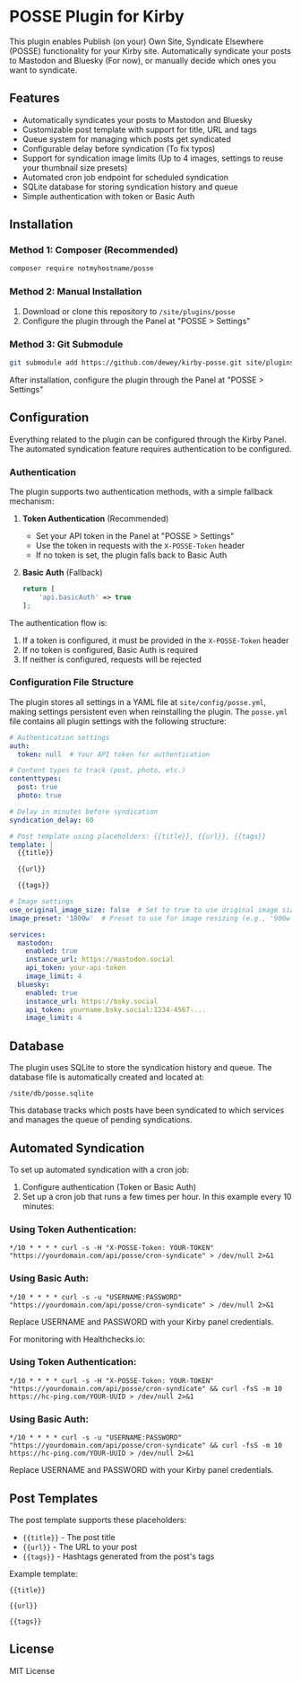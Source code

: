 # POSSE Plugin for Kirby

This plugin enables Publish (on your) Own Site, Syndicate Elsewhere (POSSE) functionality for your Kirby site. Automatically syndicate your posts to Mastodon and Bluesky (For now), or manually decide which ones you want to syndicate.

## Features

- Automatically syndicates your posts to Mastodon and Bluesky
- Customizable post template with support for title, URL and tags
- Queue system for managing which posts get syndicated
- Configurable delay before syndication (To fix typos)
- Support for syndication image limits (Up to 4 images, settings to reuse your thumbnail size presets)
- Automated cron job endpoint for scheduled syndication
- SQLite database for storing syndication history and queue
- Simple authentication with token or Basic Auth

## Installation

### Method 1: Composer (Recommended)

```bash
composer require notmyhostname/posse
```

### Method 2: Manual Installation

1. Download or clone this repository to `/site/plugins/posse`
2. Configure the plugin through the Panel at "POSSE > Settings"

### Method 3: Git Submodule

```bash
git submodule add https://github.com/dewey/kirby-posse.git site/plugins/posse
```

After installation, configure the plugin through the Panel at "POSSE > Settings"

## Configuration

Everything related to the plugin can be configured through the Kirby Panel. The automated syndication feature requires authentication to be configured.

### Authentication

The plugin supports two authentication methods, with a simple fallback mechanism:

1. **Token Authentication** (Recommended)
   - Set your API token in the Panel at "POSSE > Settings"
   - Use the token in requests with the `X-POSSE-Token` header
   - If no token is set, the plugin falls back to Basic Auth

2. **Basic Auth** (Fallback)
   ```php
   return [
       'api.basicAuth' => true
   ];
   ```

The authentication flow is:
1. If a token is configured, it must be provided in the `X-POSSE-Token` header
2. If no token is configured, Basic Auth is required
3. If neither is configured, requests will be rejected

### Configuration File Structure

The plugin stores all settings in a YAML file at `site/config/posse.yml`, making settings persistent even when reinstalling the plugin. The `posse.yml` file contains all plugin settings with the following structure:

```yaml
# Authentication settings
auth:
  token: null  # Your API token for authentication

# Content types to track (post, photo, etc.)
contenttypes:
  post: true
  photo: true

# Delay in minutes before syndication
syndication_delay: 60

# Post template using placeholders: {{title}}, {{url}}, {{tags}}
template: |
  {{title}}

  {{url}}

  {{tags}}

# Image settings
use_original_image_size: false  # Set to true to use original image sizes
image_preset: '1800w'  # Preset to use for image resizing (e.g., '900w', '1800w', 'square-900w')

services:
  mastodon:
    enabled: true
    instance_url: https://mastodon.social
    api_token: your-api-token
    image_limit: 4
  bluesky:
    enabled: true
    instance_url: https://bsky.social
    api_token: yourname.bsky.social:1234-4567-...
    image_limit: 4
```

## Database

The plugin uses SQLite to store the syndication history and queue. The database file is automatically created and located at:

```
/site/db/posse.sqlite
```

This database tracks which posts have been syndicated to which services and manages the queue of pending syndications.

## Automated Syndication

To set up automated syndication with a cron job:

1. Configure authentication (Token or Basic Auth)
2. Set up a cron job that runs a few times per hour. In this example every 10 minutes:

### Using Token Authentication:
```
*/10 * * * * curl -s -H "X-POSSE-Token: YOUR-TOKEN" "https://yourdomain.com/api/posse/cron-syndicate" > /dev/null 2>&1
```

### Using Basic Auth:
```
*/10 * * * * curl -s -u "USERNAME:PASSWORD" "https://yourdomain.com/api/posse/cron-syndicate" > /dev/null 2>&1
```

Replace USERNAME and PASSWORD with your Kirby panel credentials.

For monitoring with Healthchecks.io:

### Using Token Authentication:
```
*/10 * * * * curl -s -H "X-POSSE-Token: YOUR-TOKEN" "https://yourdomain.com/api/posse/cron-syndicate" && curl -fsS -m 10 https://hc-ping.com/YOUR-UUID > /dev/null 2>&1
```

### Using Basic Auth:
```
*/10 * * * * curl -s -u "USERNAME:PASSWORD" "https://yourdomain.com/api/posse/cron-syndicate" && curl -fsS -m 10 https://hc-ping.com/YOUR-UUID > /dev/null 2>&1
```

Replace USERNAME and PASSWORD with your Kirby panel credentials.

## Post Templates

The post template supports these placeholders:

- `{{title}}` - The post title
- `{{url}}` - The URL to your post
- `{{tags}}` - Hashtags generated from the post's tags

Example template:
```
{{title}}

{{url}}

{{tags}}
```

## License

MIT License